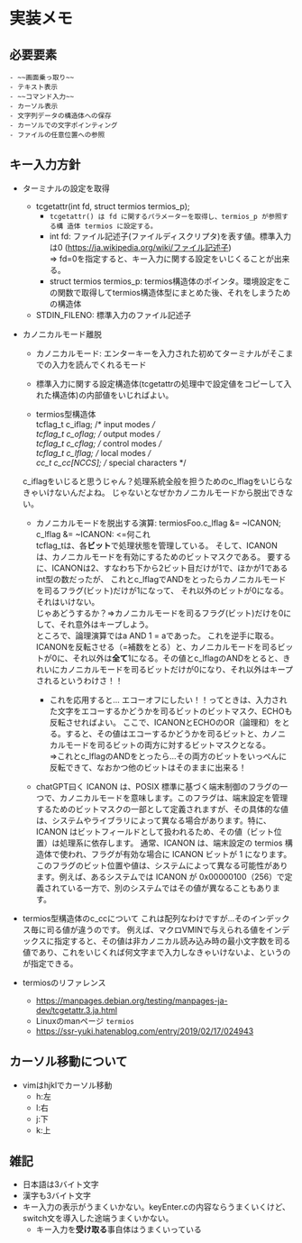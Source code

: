 # 実装メモ

## 必要要素
    - ~~画面乗っ取り~~
    - テキスト表示
    - ~~コマンド入力~~
    - カーソル表示
    - 文字列データの構造体への保存
    - カーソルでの文字ポインティング
    - ファイルの任意位置への参照

## キー入力方針

- ターミナルの設定を取得
    - tcgetattr(int fd, struct termios termios_p);
        - ``` tcgetattr() は fd に関するパラメーターを取得し、termios_p が参照する構 造体 termios に設定する。 ```
        - int fd:   ファイル記述子(ファイルディスクリプタ)を表す値。標準入力は0 (https://ja.wikipedia.org/wiki/ファイル記述子)   
        => fd=0を指定すると、キー入力に関する設定をいじくることが出来る。
        - struct termios termios_p: termios構造体のポインタ。環境設定をこの関数で取得してtermios構造体型にまとめた後、それをしまうための構造体
    - STDIN_FILENO: 標準入力のファイル記述子

- カノニカルモード離脱
    - カノニカルモード: エンターキーを入力された初めてターミナルがそこまでの入力を読んでくれるモード
    - 標準入力に関する設定構造体(tcgetattrの処理中で設定値をコピーして入れた構造体)の内部値をいじればよい。

    - termios型構造体  
    tcflag_t c_iflag;      /* input modes */  
    tcflag_t c_oflag;      /* output modes */  
    tcflag_t c_cflag;      /* control modes */  
    tcflag_t c_lflag;      /* local modes */   
    cc_t     c_cc[NCCS];   /* special characters */  

    c_iflagをいじると思うじゃん？処理系統全般を担うためのc_lflagをいじらなきゃいけないんだよね。
    じゃないとなぜかカノニカルモードから脱出できない。

    - カノニカルモードを脱出する演算: termiosFoo.c_lflag &= ~ICANON;  
    c_lflag &= ~ICANON: <=何これ  
    tcflag_tは、各**ビット**で処理状態を管理している。
    そして、ICANON は、カノニカルモードを有効にするためのビットマスクである。
    要するに、ICANONは2、すなわち下から2ビット目だけが1で、ほかが1であるint型の数だったが、
    これとc_lflagでANDをとったらカノニカルモードを司るフラグ(ビット)だけが1になって、
    それ以外のビットが0になる。それはいけない。  
    じゃあどうするか？=>カノニカルモードを司るフラグ(ビット)だけを0にして、それ意外はキープしよう。  
    ところで、論理演算ではa AND 1 = aであった。
    これを逆手に取る。ICANONを反転させる（=補数をとる）と、カノニカルモードを司るビットが0に、それ以外は**全て**1になる。その値とc_lflagのANDをとると、きれいにカノニカルモードを司るビットだけが0になり、それ以外はキープされるというわけさ！！
        - これを応用すると...
        エコーオフにしたい！！ってときは、入力された文字をエコーするかどうかを司るビットのビットマスク、ECHOも反転させればよい。
        ここで、ICANONとECHOのOR（論理和）をとる。すると、その値はエコーするかどうかを司るビットと、カノニカルモードを司るビットの両方に対するビットマスクとなる。  
        =>これとc_lflagのANDをとったら...その両方のビットをいっぺんに反転できて、なおかつ他のビットはそのままに出来る！

    - chatGPT曰く
    ICANON は、POSIX 標準に基づく端末制御のフラグの一つで、カノニカルモードを意味します。このフラグは、端末設定を管理するためのビットマスクの一部として定義されますが、その具体的な値は、システムやライブラリによって異なる場合があります。特に、ICANON はビットフィールドとして扱われるため、その値（ビット位置）は処理系に依存します。
    通常、ICANON は、端末設定の termios 構造体で使われ、フラグが有効な場合に ICANON ビットが 1 になります。このフラグのビット位置や値は、システムによって異なる可能性があります。例えば、あるシステムでは ICANON が 0x00000100（256）で定義されている一方で、別のシステムではその値が異なることもあります。

- termios型構造体のc_ccについて
    これは配列なわけですが...そのインデックス毎に司る値が違うのです。
    例えば、マクロVMINで与えられる値をインデックスに指定すると、その値は非カノニカル読み込み時の最小文字数を司る値であり、これをいじくれば何文字まで入力しなきゃいけないよ、というのが指定できる。

- termiosのリファレンス
    - https://manpages.debian.org/testing/manpages-ja-dev/tcgetattr.3.ja.html
    - Linuxのmanページ ``termios``
    - https://ssr-yuki.hatenablog.com/entry/2019/02/17/024943

## カーソル移動について
- vimはhjklでカーソル移動
    - h:左
    - l:右
    - j:下
    - k:上

## 雑記
- 日本語は3バイト文字
- 漢字も3バイト文字
- キー入力の表示がうまくいかない。keyEnter.cの内容ならうまくいくけど、switch文を導入した途端うまくいかない。
    - キー入力を**受け取る**事自体はうまくいっている


